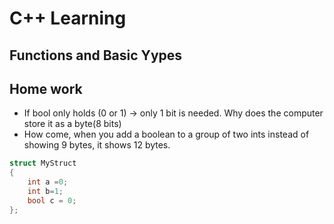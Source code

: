 # C++ Learning
## Functions and Basic Yypes

## Home work
* If bool only holds (0 or 1) -> only 1 bit is needed. Why does the computer store it as a byte(8 bits)
* How come, when you add a boolean to a group of two ints instead of showing 9 bytes, it shows 12 bytes.
```C++
struct MyStruct
{
    int a =0;
    int b=1;
    bool c = 0;
};
```